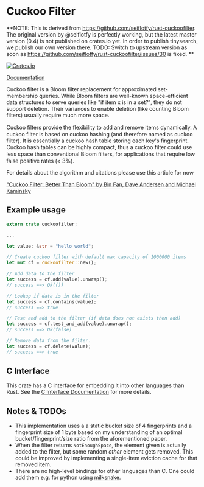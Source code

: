 # Cuckoo Filter

**NOTE: This is derived from https://github.com/seiflotfy/rust-cuckoofilter.
The original version by @seiflotfy is perfectly working, but 
the latest master version (0.4) is not published on crates.io yet.
In order to publish tinysearch, we publish our own version there.
TODO: Switch to upstream version as soon as https://github.com/seiflotfy/rust-cuckoofilter/issues/30 is fixed.
**


[![Crates.io](https://img.shields.io/crates/v/cuckoofilter.svg?maxAge=2592000)](https://crates.io/crates/cuckoofilter)

[Documentation](https://docs.rs/cuckoofilter)


Cuckoo filter is a Bloom filter replacement for approximated set-membership queries. While Bloom filters are well-known space-efficient data structures to serve queries like "if item x is in a set?", they do not support deletion. Their variances to enable deletion (like counting Bloom filters) usually require much more space.

Cuckoo ﬁlters provide the ﬂexibility to add and remove items dynamically. A cuckoo filter is based on cuckoo hashing (and therefore named as cuckoo filter). It is essentially a cuckoo hash table storing each key's fingerprint. Cuckoo hash tables can be highly compact, thus a cuckoo filter could use less space than conventional Bloom ﬁlters, for applications that require low false positive rates (< 3%).

For details about the algorithm and citations please use this article for now

["Cuckoo Filter: Better Than Bloom" by Bin Fan, Dave Andersen and Michael Kaminsky](https://www.cs.cmu.edu/~dga/papers/cuckoo-conext2014.pdf)


## Example usage

```rust
extern crate cuckoofilter;

...

let value: &str = "hello world";

// Create cuckoo filter with default max capacity of 1000000 items
let mut cf = cuckoofilter::new();

// Add data to the filter
let success = cf.add(value).unwrap();
// success ==> Ok(())

// Lookup if data is in the filter
let success = cf.contains(value);
// success ==> true

// Test and add to the filter (if data does not exists then add)
let success = cf.test_and_add(value).unwrap();
// success ==> Ok(false)

// Remove data from the filter.
let success = cf.delete(value);
// success ==> true
```

## C Interface
This crate has a C interface for embedding it into other languages than Rust.
See the [C Interface Documentation](https://docs.rs/cuckoofilter_cabi) for more details.


## Notes & TODOs
* This implementation uses a a static bucket size of 4 fingerprints and a fingerprint size of 1 byte based on my understanding of an optimal bucket/fingerprint/size ratio from the aforementioned paper.
* When the filter returns `NotEnoughSpace`, the element given is actually added to the filter, but some random *other*
  element gets removed. This could be improved by implementing a single-item eviction cache for that removed item.
* There are no high-level bindings for other languages than C.
  One could add them e.g. for python using [milksnake](https://github.com/getsentry/milksnake).
